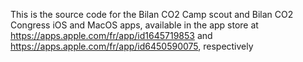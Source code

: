 This is the source code for the Bilan CO2 Camp scout and Bilan CO2 Congress iOS and MacOS apps, available in the app store at https://apps.apple.com/fr/app/id1645719853 and https://apps.apple.com/fr/app/id6450590075, respectively
